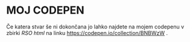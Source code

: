 # MOJ CODEPEN

Če katera stvar še ni dokončana jo lahko najdete na mojem codepenu v zbirki *RSO html* na linku <https://codepen.io/collection/BNBWzW> .

